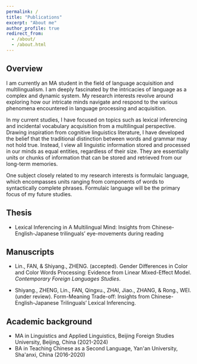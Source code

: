 ```yaml
---
permalink: /
title: "Publications"
excerpt: "About me"
author_profile: true
redirect_from: 
  - /about/
  - /about.html
---
```

Overview
------
I am currently an MA student in the field of language acquisition and multilingualism. I am deeply fascinated by the intricacies of language as a complex and dynamic system. My research interests revolve around exploring how our intricate minds navigate and respond to the various phenomena encountered in language processing and acquisition.

In my current studies, I have focused on topics such as lexical inferencing and incidental vocabulary acquisition from a multilingual perspective. Drawing inspiration from cognitive linguistics literature, I have developed the belief that the traditional distinction between words and grammar may not hold true. Instead, I view all linguistic information stored and processed in our minds as equal entities, regardless of their size. They are essentially units or chunks of information that can be stored and retrieved from our long-term memories.

One subject closely related to my research interests is formulaic language, which encompasses units ranging from components of words to syntactically complete phrases. Formulaic language will be the primary focus of my future studies.

Thesis
------
- Lexical Inferencing in A Multilingual Mind: Insights from Chinese-English-Japanese trilinguals’ eye-movements during reading

Manuscripts
------
- Lin., FAN, & Shiyang., ZHENG. (accepted). Gender Differences in Color and Color Words Processing: Evidence from Linear Mixed-Effect Model. _Contemporary Foreign Languages Studies_.

- Shiyang., ZHENG, Lin., FAN, Qingxu., ZHAI, Jiao., ZHANG, & Rong., WEI. (under review). Form-Meaning Trade-off: Insights from Chinese-English-Japanese Trilinguals’ Lexical Inferencing.

Academic background
------
- MA in Linguistics and Applied Linguistics, Beijing Foreign Studies University, Beijing, China (2021-2024)
- BA in Teaching Chinese as a Second Language, Yan'an University, Sha'anxi, China (2016-2020)
